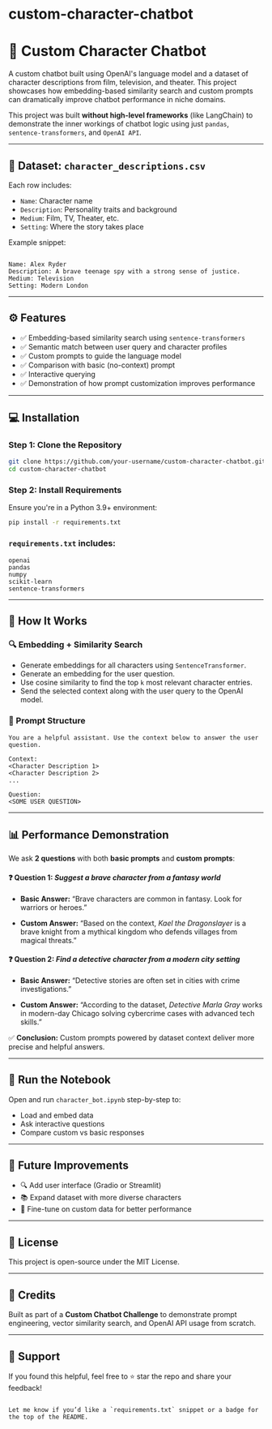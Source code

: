 # custom-character-chatbot

# 🤖 Custom Character Chatbot

A custom chatbot built using OpenAI's language model and a dataset of character descriptions from film, television, and theater. This project showcases how embedding-based similarity search and custom prompts can dramatically improve chatbot performance in niche domains.

This project was built **without high-level frameworks** (like LangChain) to demonstrate the inner workings of chatbot logic using just `pandas`, `sentence-transformers`, and `OpenAI API`.

---

## 📁 Dataset: `character_descriptions.csv`

Each row includes:
- `Name`: Character name
- `Description`: Personality traits and background
- `Medium`: Film, TV, Theater, etc.
- `Setting`: Where the story takes place

Example snippet:
```

Name: Alex Ryder
Description: A brave teenage spy with a strong sense of justice.
Medium: Television
Setting: Modern London

````

---

## ⚙️ Features

- ✅ Embedding-based similarity search using `sentence-transformers`
- ✅ Semantic match between user query and character profiles
- ✅ Custom prompts to guide the language model
- ✅ Comparison with basic (no-context) prompt
- ✅ Interactive querying
- ✅ Demonstration of how prompt customization improves performance

---

## 💻 Installation

### Step 1: Clone the Repository

```bash
git clone https://github.com/your-username/custom-character-chatbot.git
cd custom-character-chatbot
````

### Step 2: Install Requirements

Ensure you're in a Python 3.9+ environment:

```bash
pip install -r requirements.txt
```

### `requirements.txt` includes:

```
openai
pandas
numpy
scikit-learn
sentence-transformers
```

---

## 🚀 How It Works

### 🔍 Embedding + Similarity Search

* Generate embeddings for all characters using `SentenceTransformer`.
* Generate an embedding for the user question.
* Use cosine similarity to find the top `k` most relevant character entries.
* Send the selected context along with the user query to the OpenAI model.

### 🧠 Prompt Structure

```
You are a helpful assistant. Use the context below to answer the user question.

Context:
<Character Description 1>
<Character Description 2>
...

Question:
<SOME USER QUESTION>
```

---

## 📊 Performance Demonstration

We ask **2 questions** with both **basic prompts** and **custom prompts**:

#### ❓ Question 1: *Suggest a brave character from a fantasy world*

* **Basic Answer:**
  “Brave characters are common in fantasy. Look for warriors or heroes.”

* **Custom Answer:**
  “Based on the context, *Kael the Dragonslayer* is a brave knight from a mythical kingdom who defends villages from magical threats.”

#### ❓ Question 2: *Find a detective character from a modern city setting*

* **Basic Answer:**
  “Detective stories are often set in cities with crime investigations.”

* **Custom Answer:**
  “According to the dataset, *Detective Marla Gray* works in modern-day Chicago solving cybercrime cases with advanced tech skills.”

✅ **Conclusion:** Custom prompts powered by dataset context deliver more precise and helpful answers.

---

## 🧪 Run the Notebook

Open and run `character_bot.ipynb` step-by-step to:

* Load and embed data
* Ask interactive questions
* Compare custom vs basic responses

---

## 📝 Future Improvements

* 🔍 Add user interface (Gradio or Streamlit)
* 📚 Expand dataset with more diverse characters
* 🧠 Fine-tune on custom data for better performance

---

## 📜 License

This project is open-source under the MIT License.

---

## 🤝 Credits

Built as part of a **Custom Chatbot Challenge** to demonstrate prompt engineering, vector similarity search, and OpenAI API usage from scratch.

---

## 🙌 Support

If you found this helpful, feel free to ⭐ star the repo and share your feedback!

```

Let me know if you’d like a `requirements.txt` snippet or a badge for the top of the README.
```
